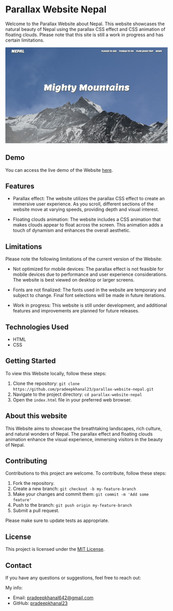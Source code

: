 # Parallax Website Nepal

Welcome to the Parallax Website about Nepal. This website showcases the natural beauty of Nepal using the parallax CSS effect and CSS animation of floating clouds. Please note that this site is still a work in progress and has certain limitations.

![Nepal Beauty Website](./images/parallax-website-nepal.png)

## Demo

You can access the live demo of the Website [here](https://parallex-website-nepal.netlify.app/).

## Features

- Parallax effect: The website utilizes the parallax CSS effect to create an immersive user experience. As you scroll, different sections of the website move at varying speeds, providing depth and visual interest.

- Floating clouds animation: The website includes a CSS animation that makes clouds appear to float across the screen. This animation adds a touch of dynamism and enhances the overall aesthetic.

## Limitations

Please note the following limitations of the current version of the Website:

- Not optimized for mobile devices: The parallax effect is not feasible for mobile devices due to performance and user experience considerations. The website is best viewed on desktop or larger screens.

- Fonts are not finalized: The fonts used in the website are temporary and subject to change. Final font selections will be made in future iterations.

- Work in progress: This website is still under development, and additional features and improvements are planned for future releases.

## Technologies Used

- HTML
- CSS

## Getting Started

To view this Website locally, follow these steps:

1. Clone the repository: `git clone https://github.com/pradeepkhanal23/parallax-website-nepal.git`
2. Navigate to the project directory: `cd parallax-website-nepal`
3. Open the `index.html` file in your preferred web browser.

## About this website

This Website aims to showcase the breathtaking landscapes, rich culture, and natural wonders of Nepal. The parallax effect and floating clouds animation enhance the visual experience, immersing visitors in the beauty of Nepal.

## Contributing

Contributions to this project are welcome. To contribute, follow these steps:

1. Fork the repository.
2. Create a new branch: `git checkout -b my-feature-branch`
3. Make your changes and commit them: `git commit -m 'Add some feature'`
4. Push to the branch: `git push origin my-feature-branch`
5. Submit a pull request.

Please make sure to update tests as appropriate.

## License

This project is licensed under the [MIT License](LICENSE).

## Contact

If you have any questions or suggestions, feel free to reach out:

My info:

- Email: pradeepkhanal642@gmail.com
- GitHub: [pradeepkhanal23](https://github.com/pradeepkhanal23)
